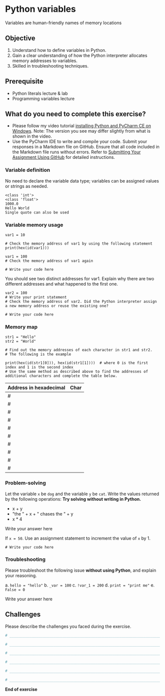 # Python variables

Variables are human-friendly names of memory locations

## Objective

1. Understand how to define variables in Python.
2. Gain a clear understanding of how the Python interpreter allocates memory addresses to variables.
3. Skilled in troubleshooting techniques.

## Prerequisite

- Python literals lecture & lab
- Programming variables lecture

## What do you need to complete this exercise?

- Please follow my video tutorial [installing Python and PyCharm CE on Windows](https://youtu.be/nFN0JW43GKY). Note: The version you see may differ slightly from what is shown in the video.
- Use the PyCharm IDE to write and compile your code. Submit your responses in a Markdown file on GitHub. Ensure that all code included in the Markdown file runs without errors. Refer to [Submitting Your Assignment Using GitHub](https://sdccd-edu.zoom.us/rec/share/F4rK6ZABMXlRn4aGlZ9P005e-iRKwq8rr9KuawDoJ77TdkybKU2tpf4l4QSe113g.ut4jpVaqaPY0oI7b?startTime=1725121532000) for detailed instructions.

### Variable definition

No need to declare the variable data type; variables can be assigned values or strings as needed.

```
<class 'int'>
<class 'float'>
1000.0
Hello World
Single quote can also be used
```

### Variable memory usage

```
var1 = 10
```

```
# Check the memory address of var1 by using the following statement
print(hex(id(var1)))
```

```
var1 = 100
# Check the memory address of var1 again
```

```
# Write your code here
```

You should see two distinct addresses for var1. Explain why there are two different addresses and what happened to the first one.

```
var2 = 100
# Write your print statement
# Check the memory address of var2. Did the Python interpreter assign a new memory address or reuse the existing one?
```

```
# Write your code here
```

### Memory map

```
str1 = "Hello"
str2 = "World"
```

```
# Find out the memory addresses of each character in str1 and str2.
# The following is the example
```

```
print(hex(id(str1[0])), hex(id(str1[1])))  # where 0 is the first index and 1 is the second index
# Use the same method as described above to find the addresses of additional characters and complete the table below.
```

| Address in hexadecimal | Char |
| ---------------------- | ---- |
| #                      |      |
| #                      |      |
| #                      |      |
| #                      |      |
| #                      |      |
| #                      |      |
| #                      |      |
| #                      |      |
| #                      |      |
| #                      |      |

### Problem-solving

Let the variable `x` be `dog` and the variable `y` be `cat`. Write the values returned by the following operations: **Try solving without writing in Python.**

- x + y
- "the " + x + " chases the " + y
- x * 4

Write your answer here

If `x = 50`. Use an assignment statement to increment the value of `x` by 1.

```
# Write your code here
```

### Troubleshooting

Please troubleshoot the following issue **without using Python**, and explain your reasoning.

a. `hello = "hello"`
b. `_var = 100`
c. `!var_1 = 200`
d. `print = "print me"`
e. `False = 0`



Write your answer here

## Challenges

Please describe the challenges you faced during the exercise.

```python
# _________________________________________________________________________________________________

# _________________________________________________________________________________________________

# _________________________________________________________________________________________________

# _________________________________________________________________________________________________

# _________________________________________________________________________________________________

# _________________________________________________________________________________________________

```

**End of exercise**
